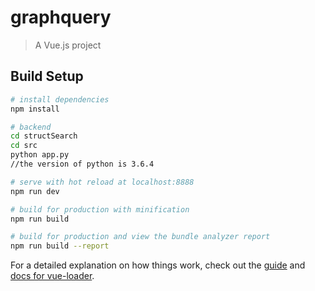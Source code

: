# graphquery

> A Vue.js project

## Build Setup

``` bash
# install dependencies
npm install

# backend
cd structSearch
cd src 
python app.py 
//the version of python is 3.6.4

# serve with hot reload at localhost:8888
npm run dev

# build for production with minification
npm run build

# build for production and view the bundle analyzer report
npm run build --report
```

For a detailed explanation on how things work, check out the [guide](http://vuejs-templates.github.io/webpack/) and [docs for vue-loader](http://vuejs.github.io/vue-loader).
